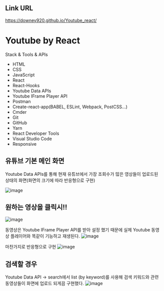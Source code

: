 ## Link URL
https://downey920.github.io/Youtube_react/
# Youtube by React
Stack & Tools & APIs

* HTML
* CSS
* JavaScript
* React
* React-Hooks
* Youtube Data APIs
* Youtube IFrame Player API
* Postman
* Create-react-app(BABEL, ESLint, Webpack, PostCSS...)
* Cmder
* Git
* GitHub
* Yarn
* React Developer Tools
* Visual Studio Code
* Responsive
  
## 유튜브 기본 메인 화면
Youtube Data APIs를 통해 현재 유튜브에서 가장 조회수가 많은 영상들이 업로드된 상태의 화면(화면의 크기에 따라 반응형으로 구현)

![image](https://user-images.githubusercontent.com/71444930/109923655-6bfbc200-7d02-11eb-89ca-12ccfc38247c.png)

## 원하는 영상을 클릭시!!
![image](https://user-images.githubusercontent.com/71444930/109938444-5e9b0380-7d13-11eb-8f70-8e291eddffc5.png)

동영상은 Youtube IFrame Player API를 받아 설정 했기 때문에 실제 Youtube 동영상 플레이어와 똑같이 기능하고 재생된다.
![image](https://user-images.githubusercontent.com/71444930/109938234-2398d000-7d13-11eb-9e5f-85290ed17d39.png)

마찬가지로 반응형으로 구현
![image](https://user-images.githubusercontent.com/71444930/109940210-2b597400-7d15-11eb-8190-f84883ff3c65.png)


## 검색할 경우
Youtube Data API -> search에서 list (by keyword)를 사용해 검색 키워드와 관련 동영상들이 화면에 업로드 되게끔 구현했다.
![image](https://user-images.githubusercontent.com/71444930/109938958-ea149480-7d13-11eb-8bc9-4193f911fd21.png)



